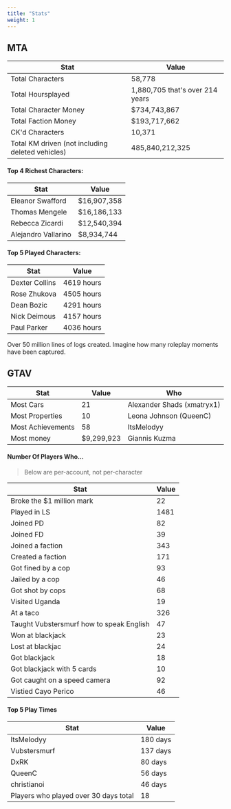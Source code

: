 ```yaml
---
title: "Stats"
weight: 1
---
```


## MTA

| Stat                                             | Value                           |
| ------------------------------------------------ | ------------------------------- |
| Total Characters                                 | 58,778                          |
| Total Hoursplayed                                | 1,880,705 that's over 214 years |
| Total Character Money                            | $734,743,867                    |
| Total Faction Money                              | $193,717,662                    |
| CK'd Characters                                  | 10,371                          |
| Total KM driven (not including deleted vehicles) | 485,840,212,325                 |

#### Top 4 Richest Characters:

| Stat                | Value       |
| ------------------- | ----------- |
| Eleanor Swafford    | $16,907,358 |
| Thomas Mengele      | $16,186,133 |
| Rebecca Zicardi     | $12,540,394 |
| Alejandro Vallarino | $8,934,744  |

#### Top 5 Played Characters:

| Stat           | Value      |
| -------------- | ---------- |
| Dexter Collins | 4619 hours |
| Rose Zhukova   | 4505 hours |
| Dean Bozic     | 4291 hours |
| Nick Deimous   | 4157 hours |
| Paul Parker    | 4036 hours |

Over 50 million lines of logs created. Imagine how many roleplay moments have been captured.

## GTAV

| Stat              | Value      | Who                        |
| ----------------- | ---------- | -------------------------- |
| Most Cars         | 21         | Alexander Shads (xmatryx1) |
| Most Properties   | 10         | Leona Johnson (QueenC)     |
| Most Achievements | 58         | ItsMelodyy                 |
| Most money        | $9,299,923 | Giannis Kuzma              |

#### Number Of Players Who...

> Below are per-account, not per-character

| Stat                                     | Value |
| ---------------------------------------- | ----- |
| Broke the $1 million mark                | 22    |
| Played in LS                             | 1481  |
| Joined PD                                | 82    |
| Joined FD                                | 39    |
| Joined a faction                         | 343   |
| Created a faction                        | 171   |
| Got fined by a cop                       | 93    |
| Jailed by a cop                          | 46    |
| Got shot by cops                         | 68    |
| Visited Uganda                           | 19    |
| At a taco                                | 326   |
| Taught Vubstersmurf how to speak English | 47    |
| Won at blackjack                         | 23    |
| Lost at blackjac                         | 24    |
| Got blackjack                            | 18    |
| Got blackjack with 5 cards               | 10    |
| Got caught on a speed camera             | 92    |
| Vistied Cayo Perico                      | 46    |

#### Top 5 Play Times

| Stat                                   | Value    |
| -------------------------------------- | -------- |
| ItsMelodyy                             | 180 days |
| Vubstersmurf                           | 137 days |
| DxRK                                   | 80 days  |
| QueenC                                 | 56 days  |
| christianoi                            | 46 days  |
| Players who played over 30 days total | 18       |